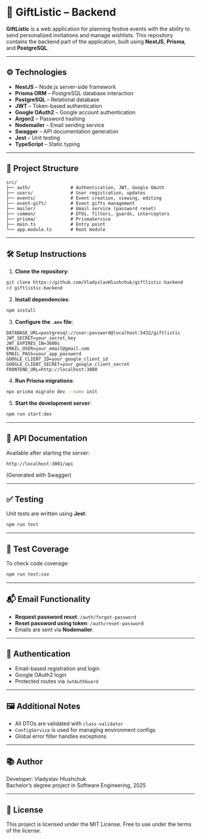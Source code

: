 # 🎁 GiftListic – Backend

**GiftListic** is a web application for planning festive events with the ability to send personalized invitations and manage wishlists. This repository contains the backend part of the application, built using **NestJS**, **Prisma**, and **PostgreSQL**.

---

## ⚙️ Technologies

- **NestJS** – Node.js server-side framework
- **Prisma ORM** – PostgreSQL database interaction
- **PostgreSQL** – Relational database
- **JWT** – Token-based authentication
- **Google OAuth2** – Google account authentication
- **Argon2** – Password hashing
- **Nodemailer** – Email sending service
- **Swagger** – API documentation generation
- **Jest** – Unit testing
- **TypeScript** – Static typing

---

## 📁 Project Structure

```
src/
├── auth/               # Authentication, JWT, Google OAuth
├── users/              # User registration, updates
├── events/             # Event creation, viewing, editing
├── event-gift/         # Event gifts management
├── mailer/             # Email service (password reset)
├── common/             # DTOs, filters, guards, interceptors
├── prisma/             # PrismaService
├── main.ts             # Entry point
└── app.module.ts       # Root module
```

---

## 🛠️ Setup Instructions

1. **Clone the repository**:

```bash
git clone https://github.com/VladyslavHlushchuk/giftlistic-backend
cd giftlistic-backend
```

2. **Install dependencies**:

```bash
npm install
```

3. **Configure the `.env` file**:

```env
DATABASE_URL=postgresql://user:password@localhost:5432/giftlistic
JWT_SECRET=your_secret_key
JWT_EXPIRES_IN=3600s
EMAIL_USER=your_email@gmail.com
EMAIL_PASS=your_app_password
GOOGLE_CLIENT_ID=your_google_client_id
GOOGLE_CLIENT_SECRET=your_google_client_secret
FRONTEND_URL=http://localhost:3000
```

4. **Run Prisma migrations**:

```bash
npx prisma migrate dev --name init
```

5. **Start the development server**:

```bash
npm run start:dev
```

---

## 📄 API Documentation

Available after starting the server:

```
http://localhost:3001/api
```

(Generated with Swagger)

---

## ✅ Testing

Unit tests are written using **Jest**:

```bash
npm run test
```

---

## 🧪 Test Coverage

To check code coverage:

```bash
npm run test:cov
```

---

## 📬 Email Functionality

- **Request password reset**: `/auth/forgot-password`
- **Reset password using token**: `/auth/reset-password`
- Emails are sent via **Nodemailer**.

---

## 🔐 Authentication

- Email-based registration and login
- Google OAuth2 login
- Protected routes via `JwtAuthGuard`

---

## 🖼️ Additional Notes

- All DTOs are validated with `class-validator`
- `ConfigService` is used for managing environment configs
- Global error filter handles exceptions

---

## 📚 Author

Developer: Vladyslav Hlushchuk  
Bachelor’s degree project in Software Engineering, 2025

---

## 📌 License

This project is licensed under the MIT License. Free to use under the terms of the license.

